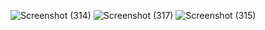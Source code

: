 
![Screenshot (314)](https://user-images.githubusercontent.com/68144365/215091974-24f41ae0-0017-48ba-b9b1-e791dda53096.png)
![Screenshot (317)](https://user-images.githubusercontent.com/68144365/215092054-0c70c145-c17b-4af3-b0d7-a6ee741a5d9f.png)
![Screenshot (315)](https://user-images.githubusercontent.com/68144365/215092165-50d77ac9-8fe6-4f6e-8478-70440e9dc354.png)
